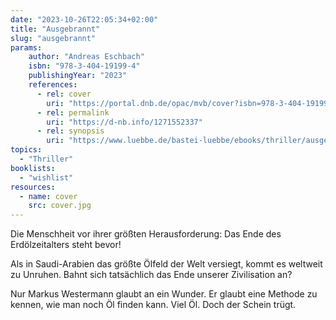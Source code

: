```yaml
---
date: "2023-10-26T22:05:34+02:00"
title: "Ausgebrannt"
slug: "ausgebrannt"
params:
    author: "Andreas Eschbach"
    isbn: "978-3-404-19199-4"
    publishingYear: "2023"
    references:
      - rel: cover
        uri: "https://portal.dnb.de/opac/mvb/cover?isbn=978-3-404-19199-4"
      - rel: permalink
        uri: "https://d-nb.info/1271552337"
      - rel: synopsis
        uri: "https://www.luebbe.de/bastei-luebbe/ebooks/thriller/ausgebrannt/id_3050586"
topics:
  - "Thriller"
booklists:
  - "wishlist"
resources:
  - name: cover
    src: cover.jpg
---
```

Die Menschheit vor ihrer größten Herausforderung: Das Ende des Erdölzeitalters
steht bevor!

Als in Saudi-Arabien das größte Ölfeld der Welt versiegt, kommt es weltweit zu
Unruhen. Bahnt sich tatsächlich das Ende unserer Zivilisation an?

Nur Markus Westermann glaubt an ein Wunder. Er glaubt eine Methode zu kennen,
wie man noch Öl finden kann. Viel Öl. Doch der Schein trügt.